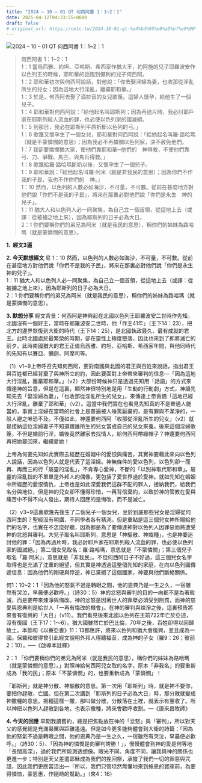 ```yaml
---
title: "2024 – 10 – 01 QT 何西阿書 1：1~2：1"
date: 2025-04-12T04:23:55+0800
draft: false
# original_url: https://cmtc.tw/2024-10-01-qt-%e4%bd%95%e8%a5%bf%e9%98%bf%e6%9b%b8-1%ef%bc%9a12%ef%bc%9a1
---
```


![2024 – 10 – 01 QT 何西阿書 1：1\~2：1](/images/qt.jpg  "2024 – 10 – 01 QT 何西阿書 1：1\~2：1")

> 何西阿書 1：1\~2：1  
> 1：1 當烏西雅、約坦、亞哈斯、希西家作猶大王，約阿施的兒子耶羅波安作以色列王的時候，耶和華的話臨到備利的兒子何西阿。  
> 1：2 耶和華初次與何西阿說話，對他說：「你去娶淫婦為妻，也收那從淫亂所生的兒女；因為這地大行淫亂，離棄耶和華。」  
> 1：3 於是，何西阿去娶了滴拉音的女兒歌篾。這婦人懷孕，給他生了一個兒子。  
> 1：4 耶和華對何西阿說：「給他起名叫耶斯列；因為再過片時，我必討耶戶家在耶斯列殺人流血的罪，也必使以色列家的國滅絕。  
> 1：5 到那日，我必在耶斯列平原折斷以色列的弓。」  
> 1：6 歌篾又懷孕生了一個女兒，耶和華對何西阿說：「給她起名叫羅‧路哈瑪（就是不蒙憐憫的意思）；因為我必不再憐憫以色列家，決不赦免他們。  
> 1：7 我卻要憐憫猶大家，使他們靠耶和華─他們的　神得救，不使他們靠弓、刀、爭戰、馬匹，與馬兵得救。」  
> 1：8 歌篾給羅‧路哈瑪斷奶以後，又懷孕生了一個兒子。  
> 1：9 耶和華說：「給他起名叫羅‧阿米（就是非我民的意思）；因為你們不作我的子民，我也不作你們的　神。」  
> 1：10 然而，以色列的人數必如海沙，不可量，不可數。從前在甚麼地方對他們說「你們不是我的子民」，將來在那裏必對他們說「你們是永生　神的兒子」。  
> 1：11 猶大人和以色列人必一同聚集，為自己立一個首領，從這地上去（或譯：從被擄之地上來），因為耶斯列的日子必為大日。  
> 2：1 你們要稱你們的弟兄為阿米（就是我民的意思），稱你們的姊妹為路哈瑪（就是蒙憐憫的意思）。

**1.  經文3遍**

**2. 今天默想經文**
尼 1：10 然而，以色列的人數必如海沙，不可量，不可數。從前在甚麼地方對他們說「你們不是我的子民」，將來在那裏必對他們說「你們是永生　神的兒子」。  
1：11 猶大人和以色列人必一同聚集，為自己立一個首領，從這地上去（或譯：從被擄之地上來），因為耶斯列的日子必為大日。  
2：1 你們要稱你們的弟兄為阿米（就是我民的意思），稱你們的姊妹為路哈瑪（就是蒙憐憫的意思）。

**3. 默想分享**
經文背景：何西阿是神興起在北國以色列王耶羅波安二世時作先知。北國沒有一個好王，當時在耶羅波安二世時，他「作王41年」（王下14：23），把北方的邊界恢復到大衛的時代（王下14：25），是北國執政最久、最有成就的君王。此時北國處於最繁榮的時期，卻在靈性上極度墮落，因此也來到了即將滅亡的前夕。此時南國猶大的君王正值烏西雅、約坦、亞哈斯、希西家年間，與他同時代的先知有以賽亞、彌迦、阿摩司等。

（1）v1\~9上帝呼召先知何西阿，要對南國與北國的君王與百姓來說話，指出君王與百姓都已經背棄了與神所立的約，因此要面對上帝帶來審判的信息—「因為這地大行淫亂，離棄耶和華。」（v2）大部份時候神只是透過先知用「話語」的方式來傳達神的旨意，但是在這裏，顯然神很特別地是用「生動的行動劇」方式，神讓先知先去「娶淫婦為妻」，「也收那從淫亂所生的兒女」，來傳達上帝責備「這地已經大行淫亂，離棄了耶和華」（v2）。這當中我們實在也看見先知真的不是普通人能當的，事實上淫婦在當時的社會上是普遍被人唾罵厭棄的，是有罪與不潔淨的，一般人避之唯恐不及。不僅如此，神還要何西阿「收那從淫亂所生的兒女」（v2）就是接納這位淫婦妻子不知道跟誰所生的兒女當成自己的兒女來養。後來這個淫婦歌篾，不但是婚前行淫，婚後竟然離家去找情人，給何西阿帶綠帽子？神還要何西阿再把她娶回來，繼續愛她！

上帝為何要先知如此實際去經歷在婚姻中的愛恨與痛苦，其實神要藉此來向以色列人說話，因為以色列人就是代表了這淫婦。神無條件的愛以色列，以色列卻一而再、再而三的行「屬靈的淫亂」，不肯專心愛神，不斷的「以別神取代耶和華」。屬靈的淫亂指的不單單是外邦人的偶像，更包括了愛世界過於愛神。就如先知在婚姻中所經歷的愛恨情仇，上帝也是如此深愛我們這群不配的罪人，接納我們，給我們名分與地位，但是神的兒女卻不懂得珍惜，一再背信棄約，以致於神的管教在愛與痛苦中不得不向人發出，期待人回應的是悔改，而不是滅亡。

（2）v3\~9這裏歌篾先後生了二個兒子一個女兒，至於到底那些兒女是淫婦從何西阿生的？聖經沒有明講，不同學者各有猜測。但是重點是這三個兒女神所賜給他們的名字，也實在不怎麼好聽，因為都是為了要傳達神對以色列人因罪惡而將遭受神的忿怒與審判。大兒子取名叫耶斯列，意思是「神驅散、神栽種」，也是神要追討他的罪：「因為再過片時，我必討耶戶家在耶斯列殺人流血的罪，也必使以色列家的國滅絕。」第二個女兒取名：羅‧路哈瑪，意思就是「不蒙憐憫」；第三個兒子取名「羅‧阿米」，意思就是「非我民」。不但何西阿日子不好過，這三個兒女名字取得也是充滿了沈重的絕望，但其實是神透過這整個先知的家庭，在向以色列國傳遞信息：因為他們的剛硬與悖逆，神已棄絕了這個國家，神要與他們斷絕關係。

何1：10\~2：1「因為他的怒氣不過是轉眼之間，他的恩典乃是一生之久，一宿雖然有哭泣，早晨便必歡呼。」（詩30：5）神的忿怒與審判的目的一向都不是為著毀滅，而是要帶來煉淨與悔改。神的忿怒是因著世人的罪孽必須受到刑罰，而神的慈愛與恩典則是給世人「一再有悔改的機會」。在神的審判與煉淨之後，這裏預告將來會有復興的「大日」（v11）。我們看見後來北國以色列在主前722年亡於亞述，沒有復國（王下17：1～6）。猶大國雖然亡於巴比倫，70年之後，百姓卻得以回歸故土。本節和《以賽亞書》11：13都應許，將來以色列和猶大會復興，並且成為一國。保羅和彼得曾引此經文說明外邦人得聽福音，成為神的子女（羅9：26；彼前2：10）。──《啟導本註釋》

2：1 「你們要稱你們的弟兄為阿米（就是我民的意思），稱你們的姊妹為路哈瑪（就是蒙憐憫的意思）。」對照神給何西阿兒女取的名字，原本「非我名」的要重新成為「我的民」；原本「不蒙憐憫」的，也要重新成為「蒙憐憫」！

「耶斯列」就是神分散、神驅散的意思。第一次用「耶斯列」時，就是神不要你，要把你趕散、亡國。但在第二次講到「耶斯列的日子必為大日」時，那分散就變成神撒種的意思。把種這樣一撒，那叫做分散，分散落在土裡，就表示有豐收了。所以神把以色列人趕散到各地，也表示撒種，將來會歡呼收割。—《康來昌牧師》

**4. 今天的回應**
早期我讀舊約，總是把焦點放在神的「忿怒」與「審判」，所以對天父的感覺總是充滿嚴厲與距離遙遠。但是如今更多能夠體會到大衛的詩篇：「因為他的怒氣不過是轉眼之間，他的恩典乃是一生之久，一宿雖然有哭泣，早晨便必歡呼。」（詩30：5）、「因為神的憐憫是向審判誇勝！」，慢慢體會到神的愛是何等地「長闊高深」，過於我們所能測透想像。眼光不同、角度不同，讓我與神的關係也更進一步；特別是天父差遣耶穌成為我們的挽回祭，承擔了我們一切的罪惡與咒詛，因此我們更應當活出—「所以，我們只管坦然無懼地來到施恩的寶座前，為要得憐恤，蒙恩惠，作隨時的幫助。」（來4：16）
